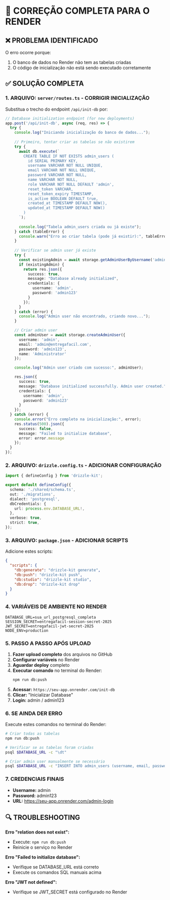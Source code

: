 # 🔧 CORREÇÃO COMPLETA PARA O RENDER

## ❌ PROBLEMA IDENTIFICADO

O erro ocorre porque:
1. O banco de dados no Render não tem as tabelas criadas
2. O código de inicialização não está sendo executado corretamente

## ✅ SOLUÇÃO COMPLETA

### 1. **ARQUIVO: `server/routes.ts` - CORRIGIR INICIALIZAÇÃO**

Substitua o trecho do endpoint `/api/init-db` por:

```typescript
// Database initialization endpoint (for new deployments)
app.post('/api/init-db', async (req, res) => {
  try {
    console.log("Iniciando inicialização do banco de dados...");
    
    // Primeiro, tentar criar as tabelas se não existirem
    try {
      await db.execute(`
        CREATE TABLE IF NOT EXISTS admin_users (
          id SERIAL PRIMARY KEY,
          username VARCHAR NOT NULL UNIQUE,
          email VARCHAR NOT NULL UNIQUE,
          password VARCHAR NOT NULL,
          name VARCHAR NOT NULL,
          role VARCHAR NOT NULL DEFAULT 'admin',
          reset_token VARCHAR,
          reset_token_expiry TIMESTAMP,
          is_active BOOLEAN DEFAULT true,
          created_at TIMESTAMP DEFAULT NOW(),
          updated_at TIMESTAMP DEFAULT NOW()
        )
      `);
      
      console.log("Tabela admin_users criada ou já existe");
    } catch (tableError) {
      console.warn("Erro ao criar tabela (pode já existir):", tableError);
    }
    
    // Verificar se admin user já existe
    try {
      const existingAdmin = await storage.getAdminUserByUsername('admin');
      if (existingAdmin) {
        return res.json({ 
          success: true, 
          message: "Database already initialized",
          credentials: {
            username: 'admin',
            password: 'admin123'
          }
        });
      }
    } catch (error) {
      console.log("Admin user não encontrado, criando novo...");
    }

    // Criar admin user
    const adminUser = await storage.createAdminUser({
      username: 'admin',
      email: 'admin@entregafacil.com',
      password: 'admin123',
      name: 'Administrator'
    });

    console.log("Admin user criado com sucesso:", adminUser);

    res.json({ 
      success: true, 
      message: "Database initialized successfully. Admin user created.",
      credentials: {
        username: 'admin',
        password: 'admin123'
      }
    });
  } catch (error) {
    console.error("Erro completo na inicialização:", error);
    res.status(500).json({ 
      success: false, 
      message: "Failed to initialize database",
      error: error.message
    });
  }
});
```

### 2. **ARQUIVO: `drizzle.config.ts` - ADICIONAR CONFIGURAÇÃO**

```typescript
import { defineConfig } from 'drizzle-kit';

export default defineConfig({
  schema: './shared/schema.ts',
  out: './migrations',
  dialect: 'postgresql',
  dbCredentials: {
    url: process.env.DATABASE_URL!,
  },
  verbose: true,
  strict: true,
});
```

### 3. **ARQUIVO: `package.json` - ADICIONAR SCRIPTS**

Adicione estes scripts:

```json
{
  "scripts": {
    "db:generate": "drizzle-kit generate",
    "db:push": "drizzle-kit push",
    "db:studio": "drizzle-kit studio",
    "db:drop": "drizzle-kit drop"
  }
}
```

### 4. **VARIÁVEIS DE AMBIENTE NO RENDER**

```
DATABASE_URL=sua_url_postgresql_completa
SESSION_SECRET=entregafacil-session-secret-2025
JWT_SECRET=entregafacil-jwt-secret-2025
NODE_ENV=production
```

### 5. **PASSO A PASSO APÓS UPLOAD**

1. **Fazer upload completo** dos arquivos no GitHub
2. **Configurar variáveis** no Render
3. **Aguardar deploy** completo
4. **Executar comando** no terminal do Render:
   ```bash
   npm run db:push
   ```
5. **Acessar:** `https://seu-app.onrender.com/init-db`
6. **Clicar:** "Inicializar Database"
7. **Login:** admin / admin123

### 6. **SE AINDA DER ERRO**

Execute estes comandos no terminal do Render:

```bash
# Criar todas as tabelas
npm run db:push

# Verificar se as tabelas foram criadas
psql $DATABASE_URL -c "\dt"

# Criar admin user manualmente se necessário
psql $DATABASE_URL -c "INSERT INTO admin_users (username, email, password, name) VALUES ('admin', 'admin@entregafacil.com', 'admin123', 'Administrator') ON CONFLICT DO NOTHING;"
```

### 7. **CREDENCIAIS FINAIS**

- **Username:** admin
- **Password:** admin123
- **URL:** https://seu-app.onrender.com/admin-login

## 🔍 TROUBLESHOOTING

**Erro "relation does not exist":**
- Execute: `npm run db:push`
- Reinicie o serviço no Render

**Erro "Failed to initialize database":**
- Verifique se DATABASE_URL está correto
- Execute os comandos SQL manuais acima

**Erro "JWT not defined":**
- Verifique se JWT_SECRET está configurado no Render